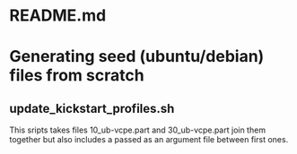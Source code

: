 # README.md
# Generating seed (ubuntu/debian) files from scratch

## update_kickstart_profiles.sh
This sripts takes files 10_ub-vcpe.part and 30_ub-vcpe.part join them together 
but also includes a passed as an argument file between first ones.

